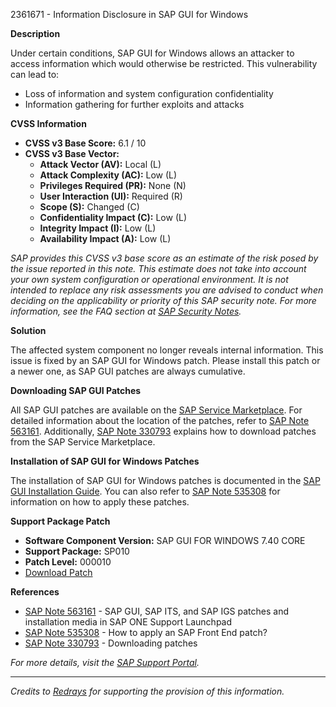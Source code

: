2361671 - Information Disclosure in SAP GUI for Windows

**Description**

Under certain conditions, SAP GUI for Windows allows an attacker to access information which would otherwise be restricted. This vulnerability can lead to:

- Loss of information and system configuration confidentiality
- Information gathering for further exploits and attacks

**CVSS Information**

- **CVSS v3 Base Score:** 6.1 / 10
- **CVSS v3 Base Vector:**
  - **Attack Vector (AV):** Local (L)
  - **Attack Complexity (AC):** Low (L)
  - **Privileges Required (PR):** None (N)
  - **User Interaction (UI):** Required (R)
  - **Scope (S):** Changed (C)
  - **Confidentiality Impact (C):** Low (L)
  - **Integrity Impact (I):** Low (L)
  - **Availability Impact (A):** Low (L)

*SAP provides this CVSS v3 base score as an estimate of the risk posed by the issue reported in this note. This estimate does not take into account your own system configuration or operational environment. It is not intended to replace any risk assessments you are advised to conduct when deciding on the applicability or priority of this SAP security note. For more information, see the FAQ section at [SAP Security Notes](https://support.sap.com/securitynotes).*

**Solution**

The affected system component no longer reveals internal information. This issue is fixed by an SAP GUI for Windows patch. Please install this patch or a newer one, as SAP GUI patches are always cumulative.

**Downloading SAP GUI Patches**

All SAP GUI patches are available on the [SAP Service Marketplace](https://me.sap.com/). For detailed information about the location of the patches, refer to [SAP Note 563161](https://me.sap.com/notes/563161). Additionally, [SAP Note 330793](https://me.sap.com/notes/330793) explains how to download patches from the SAP Service Marketplace.

**Installation of SAP GUI for Windows Patches**

The installation of SAP GUI for Windows patches is documented in the [SAP GUI Installation Guide](http://scn.sap.com/docs/DOC-25456). You can also refer to [SAP Note 535308](https://me.sap.com/notes/535308) for information on how to apply these patches.

**Support Package Patch**

- **Software Component Version:** SAP GUI FOR WINDOWS 7.40 CORE
- **Support Package:** SP010
- **Patch Level:** 000010
- [Download Patch](https://me.sap.com/softwarecenter/template/products/_APP=00200682500000001943&_EVENT=DISPHIER&HEADER=Y&FUNCTIONBAR=N&EVENT=TREE&NE=NAVIGATE&ENR=67837800100200024791&V=MAINT)

**References**

- [SAP Note 563161](https://me.sap.com/notes/563161) - SAP GUI, SAP ITS, and SAP IGS patches and installation media in SAP ONE Support Launchpad
- [SAP Note 535308](https://me.sap.com/notes/535308) - How to apply an SAP Front End patch?
- [SAP Note 330793](https://me.sap.com/notes/330793) - Downloading patches

*For more details, visit the [SAP Support Portal](https://me.sap.com/).*

---
*Credits to [Redrays](https://redrays.io) for supporting the provision of this information.*